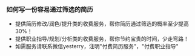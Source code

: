 ### 如何写一份容易通过筛选的简历
- 提供简历修改/润色/提升类的收费服务，帮你简历通过筛选的概率至少提高30%！
- 提供职业指导/规划/分析类的收费服务，帮你节约宝贵的时间，少走弯路！
- 如需服务请联系微信yesterry，注明"付费简历服务"，"付费职业指导"
